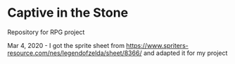 # Captive in the Stone
Repository for RPG project

Mar 4, 2020 - I got the sprite sheet from https://www.spriters-resource.com/nes/legendofzelda/sheet/8366/ and adapted it for my project
